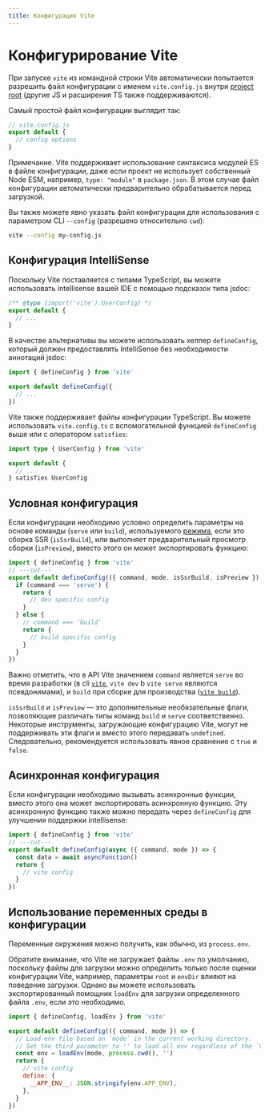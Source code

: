 ```yaml
---
title: Конфигурация Vite
---
```


# Конфигурирование Vite

При запуске `vite` из командной строки Vite автоматически попытается разрешить файл конфигурации с именем `vite.config.js` внутри [project root](/guide/#index-html-and-project-root) (другие JS и расширения TS также поддерживаются).

Самый простой файл конфигурации выглядит так:

```js
// vite.config.js
export default {
  // config options
}
```

Примечание. Vite поддерживает использование синтаксиса модулей ES в файле конфигурации, даже если проект не использует собственный Node ESM, например, `type: "module"` в `package.json`. В этом случае файл конфигурации автоматически предварительно обрабатывается перед загрузкой.

Вы также можете явно указать файл конфигурации для использования с параметром CLI `--config` (разрешено относительно `cwd`):

```bash
vite --config my-config.js
```

## Конфигурация IntelliSense

Поскольку Vite поставляется с типами TypeScript, вы можете использовать intellisense вашей IDE с помощью подсказок типа jsdoc:

```js
/** @type {import('vite').UserConfig} */
export default {
  // ...
}
```

В качестве альтернативы вы можете использовать хелпер `defineConfig`, который должен предоставлять IntelliSense без необходимости аннотаций jsdoc:

```js
import { defineConfig } from 'vite'

export default defineConfig({
  // ...
})
```

Vite также поддерживает файлы конфигурации TypeScript. Вы можете использовать `vite.config.ts` с вспомогательной функцией `defineConfig` выше или с оператором `satisfies`:

```ts
import type { UserConfig } from 'vite'

export default {
  // ...
} satisfies UserConfig
```

## Условная конфигурация

Если конфигурации необходимо условно определить параметры на основе команды (`serve` или `build`), используемого [режима](/guide/env-and-mode), если это сборка SSR (`isSsrBuild`), или выполняет предварительный просмотр сборки (`isPreview`), вместо этого он может экспортировать функцию:

```js twoslash
import { defineConfig } from 'vite'
// ---cut---
export default defineConfig(({ command, mode, isSsrBuild, isPreview }) => {
  if (command === 'serve') {
    return {
      // dev specific config
    }
  } else {
    // command === 'build'
    return {
      // build specific config
    }
  }
})
```

Важно отметить, что в API Vite значением `command` является `serve` во время разработки (в cli [`vite`](/guide/cli#vite), `vite dev` b `vite serve` являются псевдонимами), и `build` при сборке для производства ([`vite build`](/guide/cli#vite-build)).

`isSsrBuild` и `isPreview` — это дополнительные необязательные флаги, позволяющие различать типы команд `build` и `serve` соответственно. Некоторые инструменты, загружающие конфигурацию Vite, могут не поддерживать эти флаги и вместо этого передавать `undefined`. Следовательно, рекомендуется использовать явное сравнение с `true` и `false`.

## Асинхронная конфигурация

Если конфигурации необходимо вызывать асинхронные функции, вместо этого она может экспортировать асинхронную функцию. Эту асинхронную функцию также можно передать через `defineConfig` для улучшения поддержки intellisense:

```js twoslash
import { defineConfig } from 'vite'
// ---cut---
export default defineConfig(async ({ command, mode }) => {
  const data = await asyncFunction()
  return {
    // vite config
  }
})
```

## Использование переменных среды в конфигурации

Переменные окружения можно получить, как обычно, из `process.env`.

Обратите внимание, что Vite не загружает файлы `.env` по умолчанию, поскольку файлы для загрузки можно определить только после оценки конфигурации Vite, например, параметры `root` и `envDir` влияют на поведение загрузки. Однако вы можете использовать экспортированный помощник `loadEnv` для загрузки определенного файла `.env`, если это необходимо.

```js twoslash
import { defineConfig, loadEnv } from 'vite'

export default defineConfig(({ command, mode }) => {
  // Load env file based on `mode` in the current working directory.
  // Set the third parameter to '' to load all env regardless of the `VITE_` prefix.
  const env = loadEnv(mode, process.cwd(), '')
  return {
    // vite config
    define: {
      __APP_ENV__: JSON.stringify(env.APP_ENV),
    },
  }
})
```

